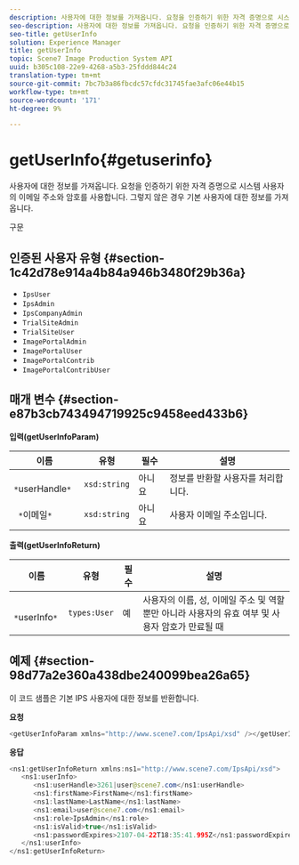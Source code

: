 ```yaml
---
description: 사용자에 대한 정보를 가져옵니다. 요청을 인증하기 위한 자격 증명으로 시스템 사용자의 이메일 주소와 암호를 사용합니다. 그렇지 않은 경우 기본 사용자에 대한 정보를 가져옵니다.
seo-description: 사용자에 대한 정보를 가져옵니다. 요청을 인증하기 위한 자격 증명으로 시스템 사용자의 이메일 주소와 암호를 사용합니다. 그렇지 않은 경우 기본 사용자에 대한 정보를 가져옵니다.
seo-title: getUserInfo
solution: Experience Manager
title: getUserInfo
topic: Scene7 Image Production System API
uuid: b305c108-22e9-4268-a5b3-25fddd844c24
translation-type: tm+mt
source-git-commit: 7bc7b3a86fbcdc57cfdc31745fae3afc06e44b15
workflow-type: tm+mt
source-wordcount: '171'
ht-degree: 9%

---
```



# getUserInfo{#getuserinfo}

사용자에 대한 정보를 가져옵니다. 요청을 인증하기 위한 자격 증명으로 시스템 사용자의 이메일 주소와 암호를 사용합니다. 그렇지 않은 경우 기본 사용자에 대한 정보를 가져옵니다.

구문

## 인증된 사용자 유형 {#section-1c42d78e914a4b84a946b3480f29b36a}

* `IpsUser`
* `IpsAdmin`
* `IpsCompanyAdmin`
* `TrialSiteAdmin`
* `TrialSiteUser`
* `ImagePortalAdmin`
* `ImagePortalUser`
* `ImagePortalContrib`
* `ImagePortalContribUser`

## 매개 변수 {#section-e87b3cb743494719925c9458eed433b6}

**입력(getUserInfoParam)**

| 이름 | 유형 | 필수 | 설명 |
|---|---|---|---|
| ` *`userHandle`*` | `xsd:string` | 아니요 | 정보를 반환할 사용자를 처리합니다. |
| ` *`이메일`*` | `xsd:string` | 아니요 | 사용자 이메일 주소입니다. |

**출력(getUserInfoReturn)**

| 이름 | 유형 | 필수 | 설명 |
|---|---|---|---|
| ` *`userInfo`*` | `types:User` | 예 | 사용자의 이름, 성, 이메일 주소 및 역할뿐만 아니라 사용자의 유효 여부 및 사용자 암호가 만료될 때 |

## 예제 {#section-98d77a2e360a438dbe240099bea26a65}

이 코드 샘플은 기본 IPS 사용자에 대한 정보를 반환합니다.

**요청**

```java
<getUserInfoParam xmlns="http://www.scene7.com/IpsApi/xsd" /></getUserInfoParam>
```

**응답**

```java
<ns1:getUserInfoReturn xmlns:ns1="http://www.scene7.com/IpsApi/xsd"> 
   <ns1:userInfo> 
      <ns1:userHandle>3261|user@scene7.com</ns1:userHandle> 
      <ns1:firstName>FirstName</ns1:firstName> 
      <ns1:lastName>LastName</ns1:lastName> 
      <ns1:email>user@scene7.com</ns1:email> 
      <ns1:role>IpsAdmin</ns1:role> 
      <ns1:isValid>true</ns1:isValid> 
      <ns1:passwordExpires>2107-04-22T18:35:41.995Z</ns1:passwordExpires> 
   </ns1:userInfo> 
</ns1:getUserInfoReturn>
```

